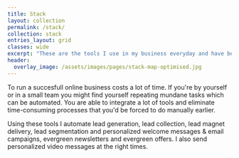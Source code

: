 ```yaml
---
title: Stack
layout: collection
permalink: /stack/
collection: stack
entries_layout: grid
classes: wide
excerpt: "These are the tools I use in my business everyday and have been using for a few years now. They make the entire operation run smooth. With these tools you are able to run a succesfull online business, given that you have a good offer or proposition in the first place."
header:
  overlay_image: /assets/images/pages/stack-map-optimised.jpg
---
```


To run a succesfull online business costs a lot of time. If you're by yourself or in a small team you might find yourself repeating mundane tasks which can be automated. You are able to integrate a lot of tools and eliminate time-consuming processes that you'd be forced to do manually earlier.

>
Using these tools I automate lead generation, lead collection, lead magnet delivery, lead segmentation and personalized welcome messages & email campaigns, evergreen newsletters and evergreen offers. I also send personalized video messages at the right times.